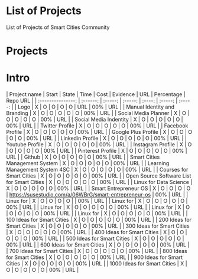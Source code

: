 # List of Projects
List of Projects of Smart Cities Community

# Projects

Intro
=====

| Project name | Start | State | Time | Cost | Evidence | URL | Percentage | Repo URL |
| :---------------: | :------: | :-----: | :-----: | :----: | :-----: | :-----: |
| Logo | X | O | O | O | O | URL | 00% | URL |
| Manual Identity and Branding | X | O | O | O | O | O | 00% | URL |
| Social Media Planner | X | O | O | O | O | O | 00% | URL |
| Social Media Indentity | X | O | O | O | O | O | 00% | URL |
| Twitter Profile | X | O | O | O | O | O | 00% | URL |
| Facebook Profile | X | O | O | O | O | O | 00% | URL |
| Google Plus Profile | X | O | O | O | O | O | 00% | URL |
| Linkedin Profile | X | O | O | O | O | O | 00% | URL |
| Youtube Profile | X | O | O | O | O | O | 00% | URL |
| Instagram Profile | X | O | O | O | O | O | 00% | URL |
| Pinterest Profile | X | O | O | O | O | O | 00% | URL |
| Github | X | O | O | O | O | O | 00% | URL |
| Smart Cities Management System | X | O | O | O | O | O | 00% | URL |
| Learning Management System 4SC | X | O | O | O | O | O | 00% | URL |
| Courses for Smart Cities | X | O | O | O | O | O | 00% | URL |
| Open Source Software List for Smart Cities  | X | O | O | O | O | O | 00% | URL |
| Linux for Data Science  | X | O | O | O | O | O | 00% | URL |
| Smart Entrepreneur OS  | X | O | O | O | O | https://susestudio.com/a/06WBrG/smart-entrepreneur-os | 00% | URL |
| Linux for  | X | O | O | O | O |  | 00% | URL |
| Linux for  | X | O | O | O | O | O | 00% | URL |
| Linux for  | X | O | O | O | O | O | 00% | URL |
| Linux for  | X | O | O | O | O | O | 00% | URL |
| Linux for  | X | O | O | O | O | O | 00% | URL |
| 100 Ideas for Smart Cities  | X | O | O | O | O | O | 00% | URL |
| 200 Ideas for Smart Cities  | X | O | O | O | O | O | 00% | URL |
| 300 Ideas for Smart Cities  | X | O | O | O | O | O | 00% | URL |
| 400 Ideas for Smart Cities  | X | O | O | O | O | O | 00% | URL |
| 500 Ideas for Smart Cities  | X | O | O | O | O | O | 00% | URL |
| 600 Ideas for Smart Cities  | X | O | O | O | O | O | 00% | URL |
| 700 Ideas for Smart Cities  | X | O | O | O | O | O | 00% | URL |
| 800 Ideas for Smart Cities  | X | O | O | O | O | O | 00% | URL |
| 900 Ideas for Smart Cities  | X | O | O | O | O | O | 00% | URL |
| 1000 Ideas for Smart Cities  | X | O | O | O | O | O | 00% | URL |

